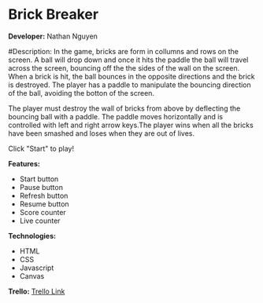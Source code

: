 # Brick Breaker




**Developer:**
Nathan Nguyen

#Description:
In the game, bricks are form in collumns and rows on the screen. A ball  will drop down and once it hits the paddle the ball will travel across the screen, bouncing off the the sides of the wall on the screen. When a brick is hit, the ball bounces  in the opposite directions and the brick is destroyed. The player has a paddle to manipulate the bouncing direction of the ball, avoiding the botton of the screen.

The player must destroy the wall of bricks from above by deflecting the bouncing ball with a paddle. The paddle moves horizontally and is controlled with left and right arrow keys.The player wins when all the bricks have been smashed and loses when they are out of lives.

Click "Start" to play!



**Features:**

* Start button
* Pause button
* Refresh button
* Resume button
* Score counter
* Live counter

**Technologies:**

* HTML
* CSS
* Javascript
* Canvas

**Trello:**
[Trello Link](https://trello.com/b/f9DCdhAm/project-1) 